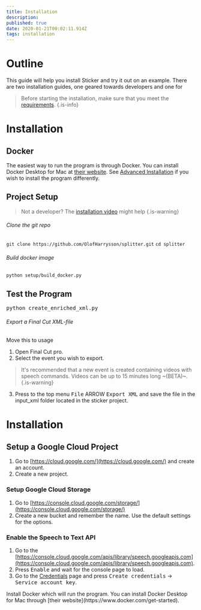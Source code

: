 ```yaml
---
title: Installation
description: 
published: true
date: 2020-01-21T00:02:11.914Z
tags: installation
---
```


# Outline
This guide will help you install Sticker and try it out on an example. There are two installation guides, one geared towards developers and one for

> Before starting the installation, make sure that you meet the [requirements](TODO).
{.is-info}

# Installation
## Docker
The easiest way to run the program is through Docker. You can install Docker Desktop for Mac at [their website](https://www.docker.com/get-started). See [Advanced Installation](TODO) if you wish to install the program differently.

## Project Setup
> Not a developer? The [installation video](TODO) might help 
{.is-warning}

###### Clone the git repo
`git clone https://github.com/OlofHarrysson/splitter.git`
`cd splitter`

###### Build docker image
`python setup/build_docker.py`

## Test the Program
<kbd>python create_enriched_xml.py</kbd>

###### Export a Final Cut XML-file
Move this to usage
1. Open Final Cut pro.
2. Select the event you wish to export.
> It's recommended that a new event is created containing videos with speech commands. Videos can be up to 15 minutes long ~(BETA)~.
{.is-warning}
3. Press to the top menu <kbd>File</kbd> ARROW <kbd>Export XML</kbd> and save the file in the input_xml folder located in the sticker project.

# Installation
## Setup a Google Cloud Project
1. Go to [https://cloud.google.com/](https://cloud.google.com/) and create an account.
2. Create a new project.

### Setup Google Cloud Storage
1. Go to [https://console.cloud.google.com/storage/](https://console.cloud.google.com/storage/)
2. Create a new bucket and remember the name. Use the default settings for the options.

### Enable the Speech to Text API
1. Go to the [https://console.cloud.google.com/apis/library/speech.googleapis.com](https://console.cloud.google.com/apis/library/speech.googleapis.com).
2. Press <kbd>Enable</kbd> and wait for the console page to load.
3. Go to the [Credentials](https://console.cloud.google.com/apis/credentials) page and press <kbd>Create credentials</kbd> -> <kbd>Service account key</kbd>.



<p>Install Docker which will run the program. You can install Docker Desktop for Mac through [their website](https://www.docker.com/get-started).</p>

